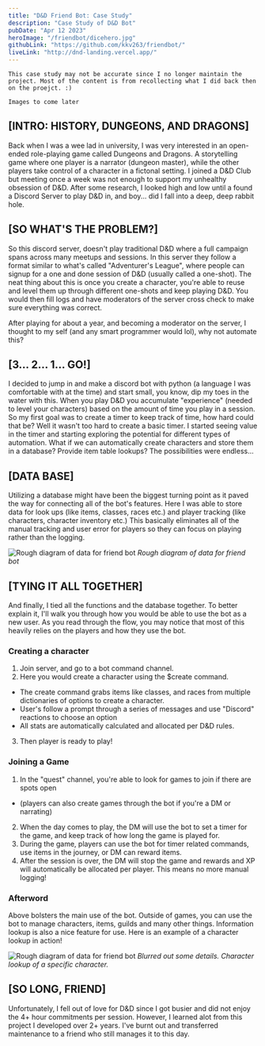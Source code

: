 ```yaml
---
title: "D&D Friend Bot: Case Study"
description: "Case Study of D&D Bot"
pubDate: "Apr 12 2023"
heroImage: "/friendbot/dicehero.jpg"
githubLink: "https://github.com/kkv263/friendbot/"
liveLink: "http://dnd-landing.vercel.app/"
---
```

```This case study may not be accurate since I no longer maintain the project. Most of the content is from recollecting what I did back then on the proejct. :)```

```Images to come later ```

## [INTRO: HISTORY, DUNGEONS, AND DRAGONS]
Back when I was a wee lad in university, I was very interested in an open-ended role-playing game called Dungeons and Dragons. A storytelling game where one player is a narrator (dungeon master), while the other players take control of a character in a fictonal setting. I joined a D&D Club but meeting once a week was not enough to support my unhealthy obsession of D&D. After some research, I looked high and low until a found a Discord Server to play D&D in, and boy... did I fall into a deep, deep rabbit hole.

## [SO WHAT'S THE PROBLEM?]
So this discord server, doesn't play traditional D&D where a full campaign spans across many meetups and sessions. In this server they follow a format similar to what's called "Adventurer's League", where people can signup for a one and done session of D&D (usually called a one-shot). The neat thing about this is once you create a character, you're able to reuse and level them up through different one-shots and keep playing D&D. You would then fill logs and have moderators of the server cross check to make sure everything was correct.

After playing for about a year, and becoming a moderator on the server, I thought to my self (and any smart programmer would lol), why not automate this? 

## [3... 2... 1... GO!]
I decided to jump in and make a discord bot with python (a language I was comfortable with at the time) and start small, you know, dip my toes in the water with this. When you play D&D you accumulate "experience" (needed to level your characters) based on the amount of time you play in a session. So my first goal was to create a timer to keep track of time, how hard could that be? Well it wasn't too hard to create a basic timer. I started seeing value in the timer and starting exploring the potential for different types of automation. What if we can automatically create characters and store them in a database? Provide item table lookups? The possibilities were endless...

## [DATA BASE]
Utilizing a database might have been the biggest turning point as it paved the way for connecting all of the bot's features. Here I was able to store data for look ups (like items, classes, races etc.) and player tracking (like characters, character inventory etc.) This basically eliminates all of the manual tracking and user error for players so they can focus on playing rather than the logging.

![Rough diagram of data for friend bot](/friendbot/friendbotdiagram.png)
*Rough diagram of data for friend bot*

## [TYING IT ALL TOGETHER]
And finally, I tied all the functions and the database together. To better explain it, I'll walk you through how you would be able to use the bot as a new user. As you read through the flow, you may notice that most of this heavily relies on the players and how they use the bot.

### Creating a character
1. Join server, and go to a bot command channel. 
2. Here you would create a character using the $create command. 
  - The create command grabs items like classes, and races from multiple dictionaries of options to create a character.
  - User's follow a prompt through a series of messages and use "Discord" reactions to choose an option
  - All stats are automatically calculated and allocated per D&D rules.
3. Then player is ready to play!

### Joining a Game
1. In the "quest" channel, you're able to look for games to join if there are spots open 
 - (players can also create games through the bot if you're a DM or narrating)
2. When the day comes to play, the DM will use the bot to set a timer for the game, and keep track of how long the game is played for.
3. During the game, players can use the bot for timer related commands, use items in the journey, or DM can reward items. 
4. After the session is over, the DM will stop the game and rewards and XP will automatically be allocated per player. This means no more manual logging!

### Afterword
Above bolsters the main use of the bot. Outside of games, you can use the bot to manage characters, items, guilds and many other things. Information lookup is also a nice feature for use. Here is an example of a character lookup in action!

![Rough diagram of data for friend bot](/friendbot/discord.png)
*Blurred out some details. Character lookup of a specific character.*

## [SO LONG, FRIEND]
Unfortunately, I fell out of love for D&D since I got busier and did not enjoy the 4+ hour commitments per session. However, I learned alot from this project I developed over 2+ years. I've burnt out and transferred maintenance to a friend who still manages it to this day. 